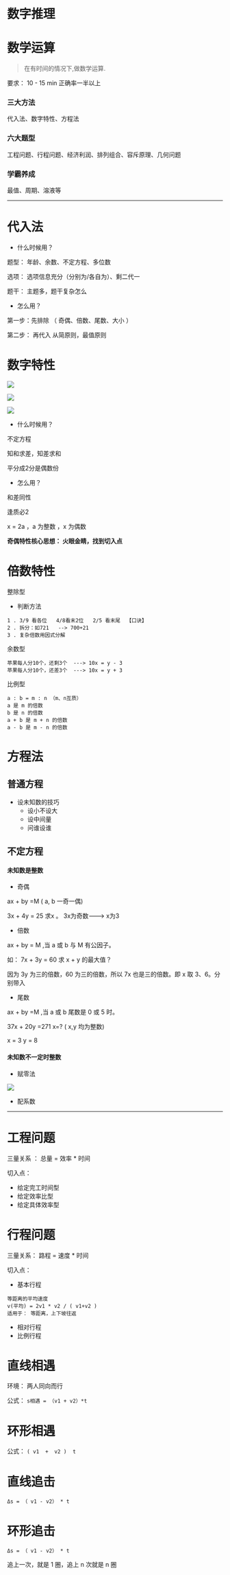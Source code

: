 # 数字推理

# 数学运算

> 在有时间的情况下,做数学运算.

要求： 10 - 15 min  正确率一半以上

### 三大方法

代入法、数字特性、方程法

### 六大题型

工程问题、行程问题、经济利润、排列组合、容斥原理、几何问题

### 学霸养成

最值、周期、溶液等

---

# 代入法

* 什么时候用？

题型： 年龄、余数、不定方程、多位数

选项： 选项信息充分（分别为/各自为）、剩二代一

题干： 主题多，题干复杂怎么

* 怎么用？

第一步：先排除    （ 奇偶、倍数、尾数、大小  ）

第二步： 再代入 从简原则，最值原则

# 数字特性

![](/assets/奇偶特性.png)

![](/assets/奇偶_例题1.png)

![](/assets/奇偶性乘法.png)

* 什么时候用？

不定方程

知和求差，知差求和

平分成2分是偶数份

* 怎么用？

和差同性

逢质必2

x = 2a ，a 为整数 ，x 为偶数

**奇偶特性核心思想： 火眼金睛，找到切入点**

# 倍数特性

整除型

* 判断方法

```shell
1 . 3/9 看各位   4/8看末2位   2/5 看末尾  【口诀】
2 . 拆分：如721   --> 700+21
3 . 复杂倍数用因式分解
```

余数型

```shell
苹果每人分10个，还剩3个  ---> 10x = y - 3
苹果每人分10个，还差3个  ---> 10x = y + 3
```

比例型

```shell
a : b = m : n （m、n互质）
a 是 m 的倍数
b 是 n 的倍数
a + b 是 m + n 的倍数
a - b 是 m - n 的倍数
```

# 方程法

## 普通方程

* 设未知数的技巧
  * 设小不设大
  * 设中间量
  * 问谁设谁

## 不定方程

#### 未知数是整数

* 奇偶

ax + by =M \( a, b  一奇一偶\)

3x + 4y = 25 求x 。 3x为奇数---&gt; x为3

* 倍数

ax + by = M ,当 a  或 b 与 M 有公因子。

如： 7x + 3y = 60 求 x + y 的最大值？

因为 3y 为三的倍数，60 为三的倍数，所以 7x 也是三的倍数。即 x 取 3、6。分别带入

* 尾数

ax + by =M ,当 a 或 b 尾数是 0 或 5 时。

37x  + 20y =271  x=? \( x,y 均为整数\)

x = 3  y = 8

#### 未知数不一定时整数

* 赋零法

![](/assets/赋零法例题.png)

* 配系数

---

# 工程问题

三量关系 ： 总量 = 效率  \* 时间

切入点：

* 给定完工时间型
* 给定效率比型
* 给定具体效率型

# 行程问题

三量关系： 路程 = 速度 \* 时间

切入点：

* 基本行程

```shell
等距离的平均速度
v(平均) = 2v1 * v2 / ( v1+v2 )
适用于： 等距离，上下坡往返
```

* 相对行程
* 比例行程

# 直线相遇

环境： 两人同向而行

公式： `s相遇 = （v1 + v2）*t`

# 环形相遇

公式： `( v1  +  v2 )  t`

# 直线追击

`Δs = （ v1 - v2） * t`

# 环形追击

`Δs = （ v1 - v2） * t`

追上一次，就是 1 圈，追上 n 次就是 n 圈



